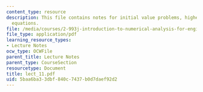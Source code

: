```yaml
---
content_type: resource
description: This file contains notes for initial value problems, higher order differential
  equations.
file: /media/courses/2-993j-introduction-to-numerical-analysis-for-engineering-13-002j-spring-2005/5baa6ba33dbf840c7437b0d7daef92d2_lect_11.pdf
file_type: application/pdf
learning_resource_types:
- Lecture Notes
ocw_type: OCWFile
parent_title: Lecture Notes
parent_type: CourseSection
resourcetype: Document
title: lect_11.pdf
uid: 5baa6ba3-3dbf-840c-7437-b0d7daef92d2
---
```


